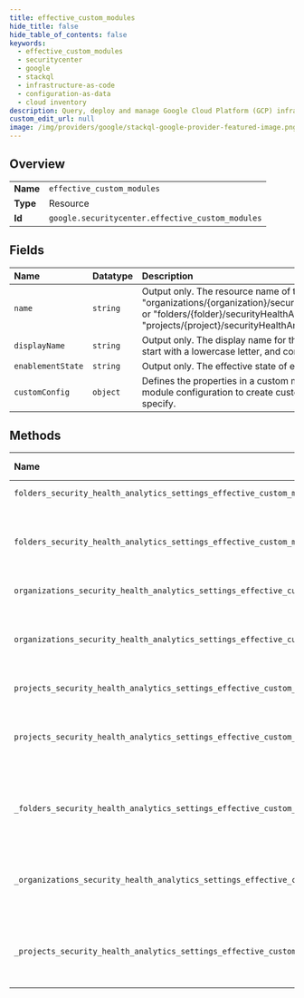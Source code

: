 ```yaml
---
title: effective_custom_modules
hide_title: false
hide_table_of_contents: false
keywords:
  - effective_custom_modules
  - securitycenter
  - google    
  - stackql
  - infrastructure-as-code
  - configuration-as-data
  - cloud inventory
description: Query, deploy and manage Google Cloud Platform (GCP) infrastructure and resources using SQL
custom_edit_url: null
image: /img/providers/google/stackql-google-provider-featured-image.png
---
```

  
    

## Overview
<table><tbody>
<tr><td><b>Name</b></td><td><code>effective_custom_modules</code></td></tr>
<tr><td><b>Type</b></td><td>Resource</td></tr>
<tr><td><b>Id</b></td><td><code>google.securitycenter.effective_custom_modules</code></td></tr>
</tbody></table>

## Fields
| Name | Datatype | Description |
|:-----|:---------|:------------|
| `name` | `string` | Output only. The resource name of the custom module. Its format is "organizations/&#123;organization&#125;/securityHealthAnalyticsSettings/effectiveCustomModules/&#123;customModule&#125;", or "folders/&#123;folder&#125;/securityHealthAnalyticsSettings/effectiveCustomModules/&#123;customModule&#125;", or "projects/&#123;project&#125;/securityHealthAnalyticsSettings/effectiveCustomModules/&#123;customModule&#125;" |
| `displayName` | `string` | Output only. The display name for the custom module. The name must be between 1 and 128 characters, start with a lowercase letter, and contain alphanumeric characters or underscores only. |
| `enablementState` | `string` | Output only. The effective state of enablement for the module at the given level of the hierarchy. |
| `customConfig` | `object` | Defines the properties in a custom module configuration for Security Health Analytics. Use the custom module configuration to create custom detectors that generate custom findings for resources that you specify. |
## Methods
| Name | Accessible by | Required Params | Description |
|:-----|:--------------|:----------------|:------------|
| `folders_security_health_analytics_settings_effective_custom_modules_get` | `SELECT` | `effectiveCustomModulesId, foldersId` | Retrieves an EffectiveSecurityHealthAnalyticsCustomModule. |
| `folders_security_health_analytics_settings_effective_custom_modules_list` | `SELECT` | `foldersId` | Returns a list of all EffectiveSecurityHealthAnalyticsCustomModules for the given parent. This includes resident modules defined at the scope of the parent, and inherited modules, inherited from CRM ancestors. |
| `organizations_security_health_analytics_settings_effective_custom_modules_get` | `SELECT` | `effectiveCustomModulesId, organizationsId` | Retrieves an EffectiveSecurityHealthAnalyticsCustomModule. |
| `organizations_security_health_analytics_settings_effective_custom_modules_list` | `SELECT` | `organizationsId` | Returns a list of all EffectiveSecurityHealthAnalyticsCustomModules for the given parent. This includes resident modules defined at the scope of the parent, and inherited modules, inherited from CRM ancestors. |
| `projects_security_health_analytics_settings_effective_custom_modules_get` | `SELECT` | `effectiveCustomModulesId, projectsId` | Retrieves an EffectiveSecurityHealthAnalyticsCustomModule. |
| `projects_security_health_analytics_settings_effective_custom_modules_list` | `SELECT` | `projectsId` | Returns a list of all EffectiveSecurityHealthAnalyticsCustomModules for the given parent. This includes resident modules defined at the scope of the parent, and inherited modules, inherited from CRM ancestors. |
| `_folders_security_health_analytics_settings_effective_custom_modules_list` | `EXEC` | `foldersId` | Returns a list of all EffectiveSecurityHealthAnalyticsCustomModules for the given parent. This includes resident modules defined at the scope of the parent, and inherited modules, inherited from CRM ancestors. |
| `_organizations_security_health_analytics_settings_effective_custom_modules_list` | `EXEC` | `organizationsId` | Returns a list of all EffectiveSecurityHealthAnalyticsCustomModules for the given parent. This includes resident modules defined at the scope of the parent, and inherited modules, inherited from CRM ancestors. |
| `_projects_security_health_analytics_settings_effective_custom_modules_list` | `EXEC` | `projectsId` | Returns a list of all EffectiveSecurityHealthAnalyticsCustomModules for the given parent. This includes resident modules defined at the scope of the parent, and inherited modules, inherited from CRM ancestors. |
